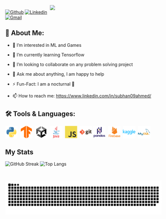 <img src="https://media.giphy.com/media/ksE9feSa2b4V2GYwY4/giphy.gif" width="360" align="right"/>

[![Github](https://img.shields.io/badge/-Github-000?style=flat&logo=Github&logoColor=white)](https://github.com/subhan97ahmed/)
[![Linkedin](https://img.shields.io/badge/-LinkedIn-blue?style=flat&logo=Linkedin&logoColor=white)](https://www.linkedin.com/in/subhan09ahmed/)
[![Gmail](https://img.shields.io/badge/-Gmail-c14438?style=flat&logo=Gmail&logoColor=white)](mailto:subhan97ahmed@gmail.com)

##  🔭 About Me:
- 👀 I’m interested in ML and Games

- 🌱 I’m currently learning Tensorflow

-  💞️ I’m looking to collaborate on any problem solving project

- 💬 Ask me about anything, I am happy to help

- ⚡️ Fun-Fact: I am a nocturnal 🦉

- 📫 How to reach me: https://www.linkedin.com/in/subhan09ahmed/


## 🛠️ Tools & Languages:
<div>
  <img src="https://github.com/devicons/devicon/blob/master/icons/python/python-original.svg" title="Python" alt="Python" width="40" height="40"/>&nbsp;
  <img src="https://github.com/devicons/devicon/blob/master/icons/tensorflow/tensorflow-original.svg" title="Tensorflow" alt="Tensorflow" width="40" height="40"/>&nbsp;
  <img src="https://github.com/devicons/devicon/blob/master/icons/unity/unity-original.svg" title="Unity3d" alt="Unity3d" width="40" height="40"/>&nbsp;
  <img src="https://github.com/devicons/devicon/blob/master/icons/java/java-original-wordmark.svg" title="Java" alt="Java" width="40" height="40"/>&nbsp;
  <img src="https://github.com/devicons/devicon/blob/master/icons/javascript/javascript-original.svg" title="JavaScript" alt="JavaScript" width="40" height="40"/>&nbsp;
  <img src="https://github.com/devicons/devicon/blob/master/icons/git/git-original-wordmark.svg" title="Git" **alt="Git" width="40" height="40"/>
  <img src="https://github.com/devicons/devicon/blob/master/icons/pandas/pandas-original-wordmark.svg" title="Pandas" alt="Pandas" width="40" height="40"/>&nbsp;
  <img src="https://github.com/devicons/devicon/blob/master/icons/firebase/firebase-plain-wordmark.svg" title="Firebase" alt="Firebase" width="40" height="40"/>&nbsp;
  <img src="https://github.com/devicons/devicon/blob/master/icons/kaggle/kaggle-original-wordmark.svg" title="Kaggle" alt="Kaggle" width="40" height="40"/>&nbsp;
  <img src="https://github.com/devicons/devicon/blob/master/icons/mysql/mysql-original-wordmark.svg" title="MySQL"  alt="MySQL" width="40" height="40"/>&nbsp;
</div>

## My Stats
![GitHub Streak](http://github-readme-streak-stats.herokuapp.com?user=subhan97ahmed&theme=dark&background=000000)
![Top Langs](https://github-readme-stats.vercel.app/api/top-langs/?username=subhan97ahmed&layout=compact&theme=vision-friendly-dark)

<img src="https://komarev.com/ghpvc/?username=subhan97ahmed&style=flat-square&color=blue" alt=""/>

![](https://github.com/Platane/snk/raw/output/github-contribution-grid-snake.svg)
<!---
subhan97ahmed/subhan97ahmed is a ✨ special ✨ repository because its `README.md` (this file) appears on your GitHub profile.
You can click the Preview link to take a look at your changes.
--->
